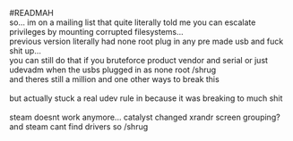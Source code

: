 #READMAH
<br>
so... im on a mailing list that quite literally told me you can escalate privileges by mounting corrupted filesystems...<br>
previous version literally had none root plug in any pre made usb and fuck shit up...<br>
you can still do that if you bruteforce product vendor and serial or just udevadm when the usbs plugged in as none root /shrug<br>
and theres still a million and one other ways to break this<br>
<br>
but actually stuck a real udev rule in because it was breaking to much shit<br>
<br>
steam doesnt work anymore... catalyst changed xrandr screen grouping? and steam cant find drivers so /shrug <br>
<br>
<br>
<br>
<br>
<br>
<br>
<br>
<br>
<br>
<br>
<br>
